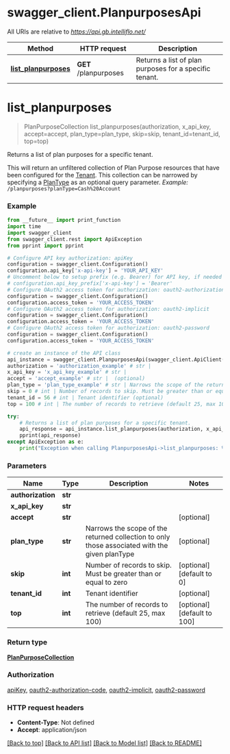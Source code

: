 # swagger_client.PlanpurposesApi

All URIs are relative to *https://api.gb.intelliflo.net/*

Method | HTTP request | Description
------------- | ------------- | -------------
[**list_planpurposes**](PlanpurposesApi.md#list_planpurposes) | **GET** /planpurposes | Returns a list of plan purposes for a specific tenant. 

# **list_planpurposes**
> PlanPurposeCollection list_planpurposes(authorization, x_api_key, accept=accept, plan_type=plan_type, skip=skip, tenant_id=tenant_id, top=top)

Returns a list of plan purposes for a specific tenant. 

This will return an unfiltered collection of Plan Purpose resources that have been configured for the [Tenant](/apis?tags=tenants).  This collection can be narrowed by specifying a [PlanType](/apis?tags=plantypes) as an optional query parameter. *Example:* `/planpurposes?planType=Cash%20Account` 

### Example
```python
from __future__ import print_function
import time
import swagger_client
from swagger_client.rest import ApiException
from pprint import pprint

# Configure API key authorization: apiKey
configuration = swagger_client.Configuration()
configuration.api_key['x-api-key'] = 'YOUR_API_KEY'
# Uncomment below to setup prefix (e.g. Bearer) for API key, if needed
# configuration.api_key_prefix['x-api-key'] = 'Bearer'
# Configure OAuth2 access token for authorization: oauth2-authorization-code
configuration = swagger_client.Configuration()
configuration.access_token = 'YOUR_ACCESS_TOKEN'
# Configure OAuth2 access token for authorization: oauth2-implicit
configuration = swagger_client.Configuration()
configuration.access_token = 'YOUR_ACCESS_TOKEN'
# Configure OAuth2 access token for authorization: oauth2-password
configuration = swagger_client.Configuration()
configuration.access_token = 'YOUR_ACCESS_TOKEN'

# create an instance of the API class
api_instance = swagger_client.PlanpurposesApi(swagger_client.ApiClient(configuration))
authorization = 'authorization_example' # str | 
x_api_key = 'x_api_key_example' # str | 
accept = 'accept_example' # str |  (optional)
plan_type = 'plan_type_example' # str | Narrows the scope of the returned collection to only those associated with the given planType (optional)
skip = 0 # int | Number of records to skip. Must be greater than or equal to zero (optional) (default to 0)
tenant_id = 56 # int | Tenant identifier (optional)
top = 100 # int | The number of records to retrieve (default 25, max 100) (optional) (default to 100)

try:
    # Returns a list of plan purposes for a specific tenant. 
    api_response = api_instance.list_planpurposes(authorization, x_api_key, accept=accept, plan_type=plan_type, skip=skip, tenant_id=tenant_id, top=top)
    pprint(api_response)
except ApiException as e:
    print("Exception when calling PlanpurposesApi->list_planpurposes: %s\n" % e)
```

### Parameters

Name | Type | Description  | Notes
------------- | ------------- | ------------- | -------------
 **authorization** | **str**|  | 
 **x_api_key** | **str**|  | 
 **accept** | **str**|  | [optional] 
 **plan_type** | **str**| Narrows the scope of the returned collection to only those associated with the given planType | [optional] 
 **skip** | **int**| Number of records to skip. Must be greater than or equal to zero | [optional] [default to 0]
 **tenant_id** | **int**| Tenant identifier | [optional] 
 **top** | **int**| The number of records to retrieve (default 25, max 100) | [optional] [default to 100]

### Return type

[**PlanPurposeCollection**](PlanPurposeCollection.md)

### Authorization

[apiKey](../README.md#apiKey), [oauth2-authorization-code](../README.md#oauth2-authorization-code), [oauth2-implicit](../README.md#oauth2-implicit), [oauth2-password](../README.md#oauth2-password)

### HTTP request headers

 - **Content-Type**: Not defined
 - **Accept**: application/json

[[Back to top]](#) [[Back to API list]](../README.md#documentation-for-api-endpoints) [[Back to Model list]](../README.md#documentation-for-models) [[Back to README]](../README.md)

